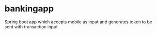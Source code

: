 # bankingapp
Spring boot app which accepts mobile as input and generates token to be sent with transaction input
